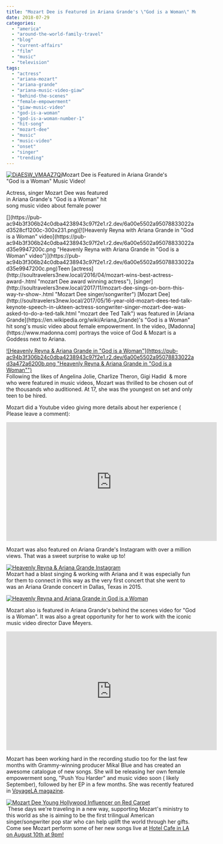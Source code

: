 ```yaml
---
title: "Mozart Dee is Featured in Ariana Grande's \"God is a Woman\" Music Video!"
date: 2018-07-29
categories: 
  - "america"
  - "around-the-world-family-travel"
  - "blog"
  - "current-affairs"
  - "film"
  - "music"
  - "television"
tags: 
  - "actress"
  - "ariana-mozart"
  - "ariana-grande"
  - "ariana-music-video-giaw"
  - "behind-the-scenes"
  - "female-empowerment"
  - "giaw-music-video"
  - "god-is-a-woman"
  - "god-is-a-woman-number-1"
  - "hit-song"
  - "mozart-dee"
  - "music"
  - "music-video"
  - "onset"
  - "singer"
  - "trending"
---
```


[![DiAESW_VMAAZ7Qi](https://pub-ac94b3f306b24c0dba4238943c97f2e1.r2.dev/6a00e5502a95078833022ad384a8a0200d.jpg "DiAESW_VMAAZ7Qi")](https://pub-ac94b3f306b24c0dba4238943c97f2e1.r2.dev/6a00e5502a95078833022ad384a8a0200d.jpg)Mozart Dee is Featured in Ariana Grande's  
"God is a Woman" Music Video!  
  
Actress, singer Mozart Dee was featured  
in Ariana Grande's "God is a Woman" hit  
song music video about female power

<!--more--> [](https://pub-ac94b3f306b24c0dba4238943c97f2e1.r2.dev/6a00e5502a95078833022ad3528cf1200c-300x231.png)[![Heavenly Reyna  with Ariana Grande in "God is a Woman" video](https://pub-ac94b3f306b24c0dba4238943c97f2e1.r2.dev/6a00e5502a95078833022ad35e9947200c.png "Heavenly Reyna  with Ariana Grande in "God is a Woman" video")](https://pub-ac94b3f306b24c0dba4238943c97f2e1.r2.dev/6a00e5502a95078833022ad35e9947200c.png)Teen [actress](http://soultravelers3new.local/2016/04/mozart-wins-best-actress-award-.html "mozart Dee award winning actress"), [singer](http://soultravelers3new.local/2017/11/mozart-dee-sings-on-born-this-way-tv-show-.html "Mozart Dee singer/songwriter") [Mozart Dee](http://soultravelers3new.local/2017/05/16-year-old-mozart-dees-ted-talk-keynote-speech-in-ukteen-actress-songwriter-singer-mozart-dee-was-asked-to-do-a-ted-talk.html "mozart dee Ted Talk") was featured in [Ariana Grande](https://en.wikipedia.org/wiki/Ariana_Grande)'s "God is a Woman" hit song's music video about female empowerment. In the video, [Madonna](https://www.madonna.com) portrays the voice of God & Mozart is a Goddess next to Ariana.  
  
[![Heavenly Reyna  & Ariana Grande in "God is a Woman"](https://pub-ac94b3f306b24c0dba4238943c97f2e1.r2.dev/6a00e5502a95078833022ad3a472a6200b.png "Heavenly Reyna  & Ariana Grande in "God is a Woman"")](https://pub-ac94b3f306b24c0dba4238943c97f2e1.r2.dev/6a00e5502a95078833022ad3a472a6200b.png)  
Following the likes of Angelina Jolie, Charlize Theron, Gigi Hadid  & more who were featured in music videos, Mozart was thrilled to be chosen out of the thousands who auditioned. At 17, she was the youngest on set and only teen to be hired.   
  
Mozart did a Youtube video giving more details about her experience ( Please leave a comment):

<iframe allow="autoplay; encrypted-media" allowfullscreen frameborder="0" height="315" src="https://www.youtube.com/embed/bFPgpPFdS5Q" width="560"></iframe>

  
  
Mozart was also featured on Ariana Grande's Instagram with over a million views. That was a sweet surprise to wake up to!  
  
[![Heavenly Reyna  & Ariana Grande Instagram](https://pub-ac94b3f306b24c0dba4238943c97f2e1.r2.dev/6a00e5502a95078833022ad384b0df200d.png "Heavenly Reyna  & Ariana Grande Instagram")](https://pub-ac94b3f306b24c0dba4238943c97f2e1.r2.dev/6a00e5502a95078833022ad384b0df200d.png)  
Mozart had a blast singing & working with Ariana and it was especially fun for them to connect in this way as the very first concert that she went to was an Ariana Grande concert in Dallas, Texas in 2015.   
  
[![Heavenly Reyna and Ariana Grande in God is a Woman ](https://pub-ac94b3f306b24c0dba4238943c97f2e1.r2.dev/6a00e5502a95078833022ad384abc9200d.jpg "Heavenly Reyna and Ariana Grande in God is a Woman ")](https://pub-ac94b3f306b24c0dba4238943c97f2e1.r2.dev/6a00e5502a95078833022ad384abc9200d.jpg)  
  
Mozart also is featured in Ariana Grande's behind the scenes video for "God is a Woman". It was also a great opportunity for her to work with the iconic music video director Dave Meyers.    
  
  

<iframe allow="autoplay; encrypted-media" allowfullscreen frameborder="0" height="315" src="https://www.youtube.com/embed/R-WlE-DkwbI" width="560"></iframe>

  
  
Mozart has been working hard in the recording studio too for the last few months with Grammy-winning producer Mikal Blue and has created an awesome catalogue of new songs. She will be releasing her own female empowerment song, "Push You Harder" and music video soon ( likely September), followed by her EP in a few months. She was recently featured in [VoyageLA magazine](VoyageLA%20magazine "Mozart Dee award winning actress & singer").   
  
[![Mozart Dee Young Hollywood  Influencer on Red Carpet](https://pub-ac94b3f306b24c0dba4238943c97f2e1.r2.dev/6a00e5502a95078833022ad3a47486200b.png "Mozart Dee Young Hollywood  Influencer on Red Carpet")](https://pub-ac94b3f306b24c0dba4238943c97f2e1.r2.dev/6a00e5502a95078833022ad3a47486200b.png)  
 These days we're traveling in a new way, supporting Mozart's ministry to this world as she is aiming to be the first trilingual American singer/songwriter pop star who can help uplift the world through her gifts. Come see Mozart perform some of her new songs live at [Hotel Cafe in LA on August 10th at 9pm!](http://www.muzicbymozart.com/new-events-1/ "Mozart performing live at Hotel Cafe")
